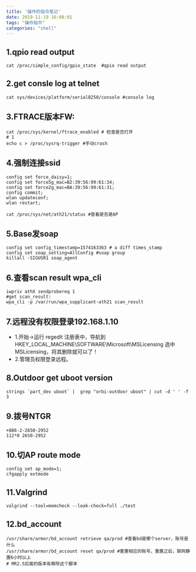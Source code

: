 ```yaml
---
title: '操作的指令笔记'
date: 2019-11-19 16:08:01
tags: "操作指令"
categories: "shell"
---
```


## 1.qpio read output
```shell
cat /proc/simple_config/gpio_state  #qpio read output
```
## 2.get consle log at telnet
```shell
cat sys/devices/platform/serial8250/console #console log
```
## 3.FTRACE版本FW:
```shell
cat /proc/sys/kernel/ftrace_enabled # 检查是否打开
# 1
echo c > /proc/sysrq-trigger #手动crash
```
## 4.强制连接ssid
```shell
config set force_daisy=1;
config set force5g_mac=B2:39:56:99:61:34; 
config set force2g_mac=BA:39:56:99:61:31;
config commit;
wlan updateconf;
wlan restart;

cat /proc/sys/net/ath21/status #查看是否是AP
```
## 5.Base发soap
```shell
config set config_timestamp=1574163363 # a diff times_stamp
config set soap_setting=AllConfig #soap group
killall -SIGUSR1 soap_agent
```
## 6.查看scan result wpa_cli
```shell
iwpriv athX sendprobereq 1
#get scan_result:
wpa_cli -p /var/run/wpa_supplicant-ath21 scan_result 
```
## 7.远程没有权限登录192.168.1.10
- 1.开始->运行 regedit
  注册表中，导航到HKEY_LOCAL_MACHINE\SOFTWARE\Microsoft\MSLicensing
  选中MSLicensing，将其删除就可以了！ 
- 2.管理员权限登录远程。
## 8.Outdoor get uboot version
```shell
strings `part_dev uboot` |  grep "orbi-outdoor uboot" | cut -d ' ' -f 3
```
## 9.拨号NTGR
```shell
+886-2-2650-2952
112*0 2650-2952 
```
## 10.切AP route mode  
```shell
config set ap_mode=1;
cfgapply extmode
```
## 11.Valgrind 
```shell
valgrind --tool=memcheck --leak-check=full ./test
```
## 12.bd_account
```shell
/usr/share/armor/bd_account retrieve qa/prod #查看bd是哪个server，账号是什么
/usr/share/armor/bd_account reset qa/prod #重置相应的账号，重置之后，联网静置6小时以上
# MR2.5后面的版本有移除这个脚本
```




















